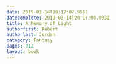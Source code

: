 ```yaml
---
date: 2019-03-14T20:17:07.956Z
datecomplete: 2019-03-14T20:17:08.093Z
title: A Memory of Light
authorfirst: Robert
authorlast: Jordan
category: Fantasy
pages: 912
layout: book
---
```


